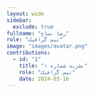 ```yaml
---
layout: wide
sidebar:
  exclude: true
fullname: "رضا نساج"
role: "تیم گرافیک"
image: "images/avatar.png"
contributions:
  - id: "1"
    title: "نشریه شماره ۱"
    role: "تیم گرافیک"
    date: 2024-03-16
---
```

